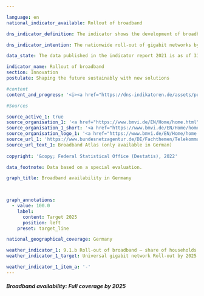 ```yaml
---

language: en    
national_indicator_available: Rollout of broadband    

dns_indicator_definition: The indicator shows the development of broadband availability for households in Germany in terms of the technology installed, with separate figures for gigabit connections (≥ 1,000 Mbps) using fully fibre-optic networks (FTTB/H), cable television (CATV) and other types of wired technology.    

dns_indicator_intention: The nationwide roll-out of gigabit networks by 2025 is one of the German Government’s key objectives. In addition to enhancing international competitiveness, the expansion of broadband availability with gigabit speeds is intended to facilitate the convergence of living standards across Germany. To achieve these aims, the predominantly private sector roll-out is to be supported by public funding schemes in unprofitable areas.    

data_state: The data published in the indicator report 2021 is as of 31.12.2020. The data shown on the DNS-Online-Platform is updated regularly, so that more current data may be available online than published in the indicator report 2021.    

indicator_name: Rollout of broadband    
section: Innovation    
postulate: Shaping the future sustainably with new solutions    

#content     
content_and_progress: '<i><a href="https://dns-indikatoren.de/assets/publications/reports/en/2021.pdf">Text from the Indicator Report 2021 </a></i><br>The indicator measures the availability of broadband to households in Germany at downstream speeds of at least 1,000 Mbps, or one gigabit per second, using wired technology – fibre optics (FTTB/H) and cable television (CATV). The figures are collated on behalf of the Federal Ministry of Transport and Digital Infrastructure and published on the Government’s Broadband Atlas.<br>As of the middle of 2020, fully fibre-optic internet connections (FTTB/H) capable of more than 1,000 Mbps were available in 13.8% of households in Germany. Between 2015 and 2020, the availability of 1,000 Mbps FTTB/H broadband rose by 7.1 percentage points. In other words, it more than doubled, increasing by +105.9%. From the end of 2018 to the middle of 2020, the proportion of households with equally rapid connections using CATV grew from 23.7 to 50.2%. This is also more than double, equating to a +111.8% increase. Altogether, 55.9% of households had gigabit-capable connections available as of mid-2020.<br>Within the country, availability can be seen to vary depending on the region. For all technologies, the provision of gigabit broadband is concentrated particularly in urban areas, where some 74.6% of households had gigabit-speed internet access as of 2020. That figure is markedly lower for areas of a rural character, at 16.7% in 2020. To consider the distribution of the different technologies, 70.7% of urban and 7.8% of rural households had gigabit connections via CATV in mid-2020, while gigabit-capable fibre broadband was available to 17.6% of households in urban areas and 8.9% of those in rural areas. Rural locations are thus predominantly supplied with gigabit speeds via fibre-optic networks, while urban areas rely more on CATV.<br>Differences in availability between urban and more rural areas are also discernible among the Länder. Of all the Länder that are not city states, Schleswig-Holstein has the highest level of gigabit-speed provision using any technology in 2020, at 74.0% of all households, followed by North Rhine-Westphalia on 62.0%. At the other end of the scale, 12% of households in Saxony-Anhalt can say the same, with Brandenburg the next-lowest at 22.1%. In contrast, provision of gigabit-speed broadband is markedly higher than 90% in the three city states, Berlin, Bremen and Hamburg.<br>Various sources are used to calculate these data. Alongside the digital landscape model produced by the Federal Agency for Cartography and Geodesy and OpenStreetMap, more than 500 telecommunications companies in Germany are surveyed about their current provision. To preserve the companies’ business and trade secrets, the resultant data are aggregated into a grid of 250-metre by 250-metre cells and grouped according to seven classes of broadband. Although full-fibre networks with speeds of over 1,000 Mbps have been included in observations since the end of 2015, that class has only been studied in detail since the end of 2018 in light of the latest technological advances.<br>Methodologically, it should be noted that the telecom companies provide their data on broadband availability on a voluntary basis, as there is no legal framework. Furthermore, the figures for availability refer to the technology that telecom companies have installed, as opposed to the actually usable broadband capacity in the area. Additional information on broadband measurement can be found in the annual report of the Bundesnetzagentur, Germany’s federal networks agency.'    

#Sources    

source_active_1: true
source_organisation_1: '<a href="https://www.bmvi.de/EN/Home/home.html">Federal Ministry for Digital and Transport</a>'
source_organisation_1_short: '<a href="https://www.bmvi.de/EN/Home/home.html">Federal Ministry for Digital and Transport</a>'
source_organisation_logo_1: '<a href="https://www.bmvi.de/EN/Home/home.html"><img src="ttps://g205sdgs.github.io/sdg-indicators/public/logosEn/bmdv.png" alt="Federal Ministry for Digital and Transport" title=" Click here to visit the homepage of the organizationFederal Ministry for Digital and Transport" style="height:60px; width:148px; border: transparent"/></a>'
source_url_1: 'https://www.bundesnetzagentur.de/DE/Fachthemen/Telekommunikation/Breitband/breitbandatlas/start.html'
source_url_text_1: Broadband Atlas (only available in German)
    
copyright: '&copy; Federal Statistical Office (Destatis), 2022'    

data_footnote: Data based on a special evaluation.    

graph_title: Broadband availability in Germany    

    

graph_annotations:
  - value: 100.0
    label:
      content: Target 2025
      position: left
    preset: target_line    

national_geographical_coverage: Germany    

weather_indicator_1: 9.1.b Roll-out of broadband – share of households with access to gigabit broadband services
weather_indicator_1_target: Universal gigabit network Roll-out by 2025

weather_indicator_1_item_a: '-'    
---
```



<div>
  <div class="my-header">
    <h5>Broadband availability: Full coverage by 2025
    </h5>
  </div>
  <div class="my-header-note">
  </div>
</div>